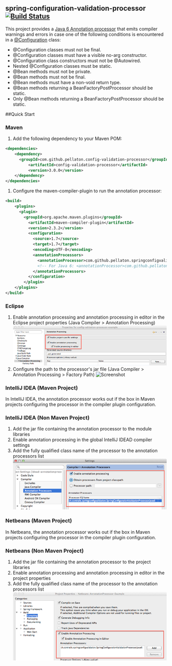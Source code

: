 ## spring-configuration-validation-processor [![Build Status](https://travis-ci.org/pellaton/spring-configuration-validation-processor.png?branch=master)](https://travis-ci.org/pellaton/spring-configuration-validation-processor)

This project provides a [Java 6 Annotation processor](http://docs.oracle.com/javase/7/docs/api/javax/annotation/processing/package-summary.html) that emits compiler warnings and errors in case one of the following conditions is encountered in a [@Configuration](http://docs.spring.io/spring/docs/3.2.4.RELEASE/javadoc-api/org/springframework/context/annotation/Configuration.html) class:
- @Configuration classes must not be final.
- @Configuration classes must have a visible no-arg constructor.
- @Configuration class constructors must not be @Autowired.
- Nested @Configuration classes must be static.
- @Bean methods must not be private.
- @Bean methods must not be final.
- @Bean methods must have a non-void return type.
- @Bean methods returning a BeanFactoryPostProcessor should be static.
- Only @Bean methods returning a BeanFactoryPostProcessor should be static.

##Quick Start
### Maven
1. Add the following dependency to your Maven POM:

  ``` xml
  <dependencies>
      <dependency>
        <groupId>com.github.pellaton.config-validation-processor</groupId>
		    <artifactId>config-validation-processor</artifactId>
		    <version>3.0.0</version>
      </dependency>
  </dependencies>
  ```

1. Configure the maven-compiler-plugin to run the annotation processor:

  ``` xml
  <build>
      <plugins>
        <plugin>
          <groupId>org.apache.maven.plugins</groupId>
            <artifactId>maven-compiler-plugin</artifactId>
            <version>2.3.2</version>
            <configuration>
              <source>1.7</source>
              <target>1.7</target>
              <encoding>UTF-8</encoding>
              <annotationProcessors>
                <annotationProcessor>com.github.pellaton.springconfigvalidation.SpringConfigurationValidationProcessorJava7</annotationProcessor>
                <!-- For Java 6: <annotationProcessor>com.github.pellaton.springconfigvalidation.SpringConfigurationValidationProcessorJava6</annotationProcessor> -->
              </annotationProcessors>
            </configuration>
          </plugin>
      </plugins>
  </build>
  ```

### Eclipse
1. Enable annotation processing and annotation processing in editor in the Eclipse project properties (Java Compiler > Annotation Processing) 
![Screenshot](/img/annotationprocessing.png)
1. Configure the path to the processor's jar file (Java Compiler > Annotation Processing > Factory Path) 
![Screenshot](/img/factoryath.png)

### IntelliJ IDEA (Maven Project)
In IntelliJ IDEA, the annotation processor works out if the box in Maven projects configuring the processor in the compiler plugin configuration.

### IntelliJ IDEA (Non Maven Project)
1. Add the jar file containing the annotation processor to the module libraries
1. Enable annotation processing in the global IntelliJ IDEAD compiler settings
1. Add the fully qualified class name of the processor to the annotation processors list 
![Screenshot](/img/intellijidea.png)

### Netbeans (Maven Project)
In Netbeans, the annotation processor works out if the box in Maven projects configuring the processor in the compiler plugin configuration.

### Netbeans (Non Maven Project)
1. Add the jar file containing the annotation processor to the project libraries
1. Enable annotation processing and annotation processing in editor in the project properties
1. Add the fully qualified class name of the processor to the annotation processors list 
![Screenshot](/img/netbeans.png)
